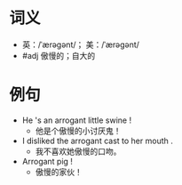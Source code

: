 # 词义
- 英：/ˈærəɡənt/； 美：/ˈærəɡənt/
- #adj 傲慢的；自大的
# 例句
- He 's an arrogant little swine !
	- 他是个傲慢的小讨厌鬼！
- I disliked the arrogant cast to her mouth .
	- 我不喜欢她傲慢的口吻。
- Arrogant pig !
	- 傲慢的家伙！
